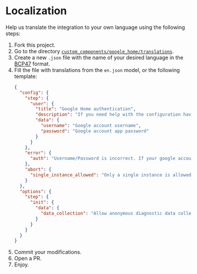 # Localization

Help us translate the integration to your own language using the following steps:

1. Fork this project.
2. Go to the directory [`custom_components/google_home/translations`](/custom_components/google_home/translations).
3. Create a new `.json` file with the name of your desired language in the [BCP47](https://www.rfc-editor.org/info/bcp47) format.
4. Fill the file with translations from the `en.json` model, or the following template:
   ```json
   {
     "config": {
       "step": {
         "user": {
           "title": "Google Home authentication",
           "description": "If you need help with the configuration have a look here: https://github.com/leikoilja/ha-google-home. Use your google account username and app password. It's safer/easier to generate an app password and use it instead of the actual password. It still has the same access as the regular password, but still better than using the real password while scripting. (https://myaccount.google.com/apppasswords). If not, regular google account password should work.",
           "data": {
             "username": "Google account username",
             "password": "Google account app password"
           }
         }
       },
       "error": {
         "auth": "Username/Password is incorrect. If your google account has 2FA enabled please generate app password (https://myaccount.google.com/apppasswords). If authentication still fails refer to https://github.com/leikoilja/ha-google-home#troubleshooting"
       },
       "abort": {
         "single_instance_allowed": "Only a single instance is allowed."
       }
     },
     "options": {
       "step": {
         "init": {
           "data": {
             "data_collection": "Allow anonymous diagnostic data collection (See https://github.com/leikoilja/ha-google-home#diagnostic-data-collection). Restart required."
           }
         }
       }
     }
   }
   ```
5. Commit your modifications.
6. Open a PR.
7. Enjoy.

